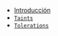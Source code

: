 * [Introducción](#tandt-introduction)
* [`Taints`](#tandt-taints)
* [`Tolerations`](#tandt-tolerations)
